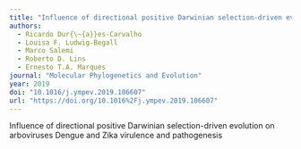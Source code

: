 ```yaml
---
title: "Influence of directional positive Darwinian selection-driven evolution on arboviruses Dengue and Zika virulence and pathogenesis"
authors:
  - Ricardo Dur{\~{a}}es-Carvalho
  - Louisa F. Ludwig-Begall
  - Marco Salemi
  - Roberto D. Lins
  - Ernesto T.A. Marques
journal: "Molecular Phylogenetics and Evolution"
year: 2019
doi: "10.1016/j.ympev.2019.106607"
url: "https://doi.org/10.1016%2Fj.ympev.2019.106607"
---
```


Influence of directional positive Darwinian selection-driven evolution on arboviruses Dengue and Zika virulence and pathogenesis
